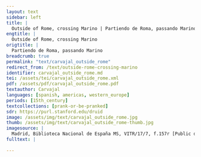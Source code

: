 ```yaml
---
layout: text
sidebar: left
title: |
  Outside of Rome, crossing Marino | Partiendo de Roma, passando Marino
engtitle: |
  Outside of Rome, crossing Marino
origtitle: |
  Partiendo de Roma, passando Marino
breadcrumb: true
permalink: "text/carvajal_outside_rome"
redirect_from: /text/outside-rome-crossing-marino
identifier: carvajal_outside_rome.md
tei: /assets/tei/carvajal_outside_rome.xml
pdf: /assets/pdf/carvajal_outside_rome.pdf
textauthor: Carvajal
languages: [spanish, americas, western_europe]
periods: [15th_century]
textcollections: [prank-or-be-pranked]
sdr: https://purl.stanford.edu/druid 
image: /assets/img/text/carvajal_outside_rome.jpg
thumb: /assets/img/text/carvajal_outside_rome-thumb.jpg
imagesource: |
  Madrid, Biblioteca Nacional de España MS, VITR/17/7, f.157r [Public domain]
fulltext: |
  
---
```

